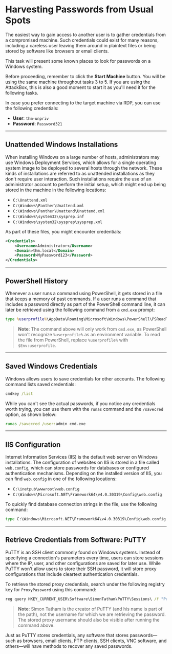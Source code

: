 # Harvesting Passwords from Usual Spots

The easiest way to gain access to another user is to gather credentials from a compromised machine. Such credentials could exist for many reasons, including a careless user leaving them around in plaintext files or being stored by software like browsers or email clients.

This task will present some known places to look for passwords on a Windows system.

Before proceeding, remember to click the **Start Machine** button. You will be using the same machine throughout tasks 3 to 5. If you are using the AttackBox, this is also a good moment to start it as you'll need it for the following tasks.

In case you prefer connecting to the target machine via RDP, you can use the following credentials:

- **User**: `thm-unpriv`
- **Password**: `Password321`

---

## Unattended Windows Installations

When installing Windows on a large number of hosts, administrators may use Windows Deployment Services, which allows for a single operating system image to be deployed to several hosts through the network. These kinds of installations are referred to as unattended installations as they don't require user interaction. Such installations require the use of an administrator account to perform the initial setup, which might end up being stored in the machine in the following locations:

- `C:\Unattend.xml`
- `C:\Windows\Panther\Unattend.xml`
- `C:\Windows\Panther\Unattend\Unattend.xml`
- `C:\Windows\system32\sysprep.inf`
- `C:\Windows\system32\sysprep\sysprep.xml`

As part of these files, you might encounter credentials:

```xml
<Credentials>
    <Username>Administrator</Username>
    <Domain>thm.local</Domain>
    <Password>MyPassword123</Password>
</Credentials>
```

---

## PowerShell History

Whenever a user runs a command using PowerShell, it gets stored in a file that keeps a memory of past commands. If a user runs a command that includes a password directly as part of the PowerShell command line, it can later be retrieved using the following command from a `cmd.exe` prompt:

```cmd
type %userprofile%\AppData\Roaming\Microsoft\Windows\PowerShell\PSReadline\ConsoleHost_history.txt
```

> **Note**: The command above will only work from `cmd.exe`, as PowerShell won't recognize `%userprofile%` as an environment variable. To read the file from PowerShell, replace `%userprofile%` with `$Env:userprofile`.

---

## Saved Windows Credentials

Windows allows users to save credentials for other accounts. The following command lists saved credentials:

```cmd
cmdkey /list
```

While you can't see the actual passwords, if you notice any credentials worth trying, you can use them with the `runas` command and the `/savecred` option, as shown below:

```cmd
runas /savecred /user:admin cmd.exe
```

---

## IIS Configuration

Internet Information Services (IIS) is the default web server on Windows installations. The configuration of websites on IIS is stored in a file called `web.config`, which can store passwords for databases or configured authentication mechanisms. Depending on the installed version of IIS, you can find `web.config` in one of the following locations:

- `C:\inetpub\wwwroot\web.config`
- `C:\Windows\Microsoft.NET\Framework64\v4.0.30319\Config\web.config`

To quickly find database connection strings in the file, use the following command:

```cmd
type C:\Windows\Microsoft.NET\Framework64\v4.0.30319\Config\web.config | findstr connectionString
```

---

## Retrieve Credentials from Software: PuTTY

PuTTY is an SSH client commonly found on Windows systems. Instead of specifying a connection's parameters every time, users can store sessions where the IP, user, and other configurations are saved for later use. While PuTTY won't allow users to store their SSH password, it will store proxy configurations that include cleartext authentication credentials.

To retrieve the stored proxy credentials, search under the following registry key for `ProxyPassword` using this command:

```cmd
reg query HKEY_CURRENT_USER\Software\SimonTatham\PuTTY\Sessions\ /f "Proxy" /s
```

> **Note**: Simon Tatham is the creator of PuTTY (and his name is part of the path), not the username for which we are retrieving the password. The stored proxy username should also be visible after running the command above.

Just as PuTTY stores credentials, any software that stores passwords—such as browsers, email clients, FTP clients, SSH clients, VNC software, and others—will have methods to recover any saved passwords.
